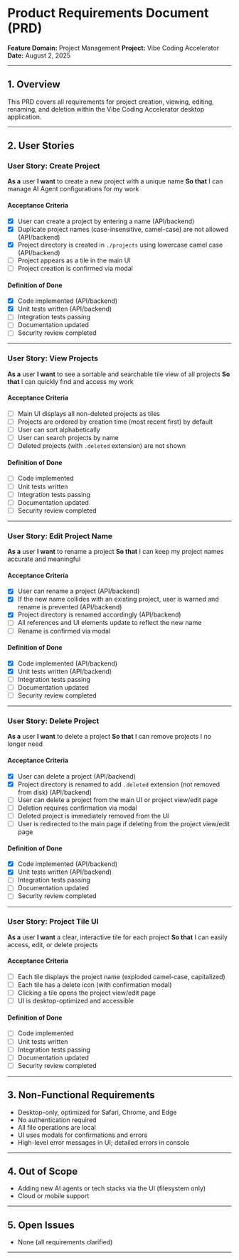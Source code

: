 # Product Requirements Document (PRD)
**Feature Domain:** Project Management
**Project:** Vibe Coding Accelerator
**Date:** August 2, 2025

---

## 1. Overview
This PRD covers all requirements for project creation, viewing, editing, renaming, and deletion within the Vibe Coding Accelerator desktop application.

---

## 2. User Stories

### User Story: Create Project
**As a** user
**I want** to create a new project with a unique name
**So that** I can manage AI Agent configurations for my work

#### Acceptance Criteria
- [x] User can create a project by entering a name (API/backend)
- [x] Duplicate project names (case-insensitive, camel-case) are not allowed (API/backend)
- [x] Project directory is created in `./projects` using lowercase camel case (API/backend)
- [ ] Project appears as a tile in the main UI
- [ ] Project creation is confirmed via modal

#### Definition of Done
- [x] Code implemented (API/backend)
- [x] Unit tests written (API/backend)
- [ ] Integration tests passing
- [ ] Documentation updated
- [ ] Security review completed

---

### User Story: View Projects
**As a** user
**I want** to see a sortable and searchable tile view of all projects
**So that** I can quickly find and access my work

#### Acceptance Criteria
- [ ] Main UI displays all non-deleted projects as tiles
- [ ] Projects are ordered by creation time (most recent first) by default
- [ ] User can sort alphabetically
- [ ] User can search projects by name
- [ ] Deleted projects (with `.deleted` extension) are not shown

#### Definition of Done
- [ ] Code implemented
- [ ] Unit tests written
- [ ] Integration tests passing
- [ ] Documentation updated
- [ ] Security review completed

---

### User Story: Edit Project Name
**As a** user
**I want** to rename a project
**So that** I can keep my project names accurate and meaningful

#### Acceptance Criteria
- [x] User can rename a project (API/backend)
- [x] If the new name collides with an existing project, user is warned and rename is prevented (API/backend)
- [x] Project directory is renamed accordingly (API/backend)
- [ ] All references and UI elements update to reflect the new name
- [ ] Rename is confirmed via modal

#### Definition of Done
- [x] Code implemented (API/backend)
- [x] Unit tests written (API/backend)
- [ ] Integration tests passing
- [ ] Documentation updated
- [ ] Security review completed

---

### User Story: Delete Project
**As a** user
**I want** to delete a project
**So that** I can remove projects I no longer need

#### Acceptance Criteria
- [x] User can delete a project (API/backend)
- [x] Project directory is renamed to add `.deleted` extension (not removed from disk) (API/backend)
- [ ] User can delete a project from the main UI or project view/edit page
- [ ] Deletion requires confirmation via modal
- [ ] Deleted project is immediately removed from the UI
- [ ] User is redirected to the main page if deleting from the project view/edit page

#### Definition of Done
- [x] Code implemented (API/backend)
- [x] Unit tests written (API/backend)
- [ ] Integration tests passing
- [ ] Documentation updated
- [ ] Security review completed

---

### User Story: Project Tile UI
**As a** user
**I want** a clear, interactive tile for each project
**So that** I can easily access, edit, or delete projects

#### Acceptance Criteria
- [ ] Each tile displays the project name (exploded camel-case, capitalized)
- [ ] Each tile has a delete icon (with confirmation modal)
- [ ] Clicking a tile opens the project view/edit page
- [ ] UI is desktop-optimized and accessible

#### Definition of Done
- [ ] Code implemented
- [ ] Unit tests written
- [ ] Integration tests passing
- [ ] Documentation updated
- [ ] Security review completed

---

## 3. Non-Functional Requirements
- Desktop-only, optimized for Safari, Chrome, and Edge
- No authentication required
- All file operations are local
- UI uses modals for confirmations and errors
- High-level error messages in UI; detailed errors in console

---

## 4. Out of Scope
- Adding new AI agents or tech stacks via the UI (filesystem only)
- Cloud or mobile support

---

## 5. Open Issues
- None (all requirements clarified)

---
